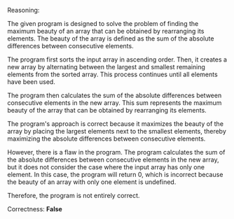 Reasoning:

The given program is designed to solve the problem of finding the maximum beauty of an array that can be obtained by rearranging its elements. The beauty of the array is defined as the sum of the absolute differences between consecutive elements.

The program first sorts the input array in ascending order. Then, it creates a new array by alternating between the largest and smallest remaining elements from the sorted array. This process continues until all elements have been used.

The program then calculates the sum of the absolute differences between consecutive elements in the new array. This sum represents the maximum beauty of the array that can be obtained by rearranging its elements.

The program's approach is correct because it maximizes the beauty of the array by placing the largest elements next to the smallest elements, thereby maximizing the absolute differences between consecutive elements.

However, there is a flaw in the program. The program calculates the sum of the absolute differences between consecutive elements in the new array, but it does not consider the case where the input array has only one element. In this case, the program will return 0, which is incorrect because the beauty of an array with only one element is undefined.

Therefore, the program is not entirely correct.

Correctness: **False**